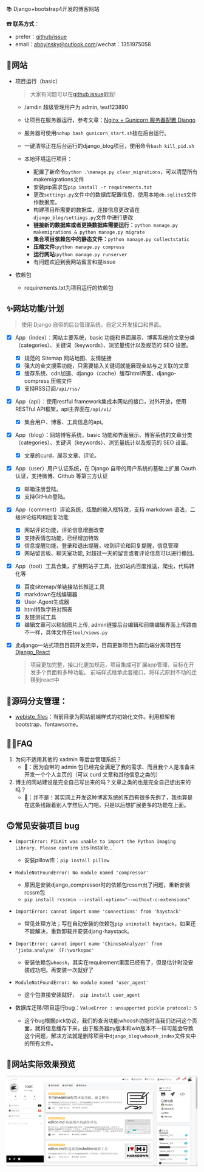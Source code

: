📚 Django+bootstrap4开发的博客网站

**☎ 联系方式**：
- prefer：[github/issue](https://github.com/Freen247/django_blog/issues)
- email：aboyinsky@outlook.com/wechat：1351975058

## 🐾网站

- 项目运行（basic）
    > 大家有问题可以在[github issue](https://github.com/Freen247/django_blog/issues)戳我!
	- /amdin 超级管理用户为 admin, test123890
    - 让项目在服务器运行，参考文章：[Nginx + Gunicorn 服务器配置 Django]()
    - 服务器可使用`nohup bash gunicorn_start.sh`挂在后台运行。
    - 一键清除正在后台运行的django_blog项目，使用命令`bash kill_pid.sh`

    - 本地环境运行项目：
        - 配置了新命令`python .\manage.py clear_migrations`，可以清楚所有makemigrations文件
        - 安装pip需求包`pip install -r requirements.txt`
        - 更改`settings.py`文件中的数据库配置信息，使用本地`db.sqlite3`文件作数据库。
        - 构建项目所需要的数据库，连接信息更改请在`django_blog/settings.py`文件中进行更改
        - **链接新的数据库或者更换数据库需要运行：**`python manage.py makemigrations & python manage.py migrate`
        - **集合项目依赖包中的静态文件：**`python manage.py collectstatic`
        - **压缩文件:**`python manage.py compress`
        - **运行网站:**`python manage.py runserver`
        - 有问题欢迎到我网站留言和提issue

- 依赖包
    - requirements.txt为项目运行的依赖包

## ✨网站功能/计划
> 使用 Django 自带的后台管理系统，自定义开发接口和界面。

- [x] App（index）：网站主要系统，basic 功能和界面展示、博客系统的文章分类（categories）、关键词（keywords）、浏览量统计以及规范的 SEO 设置。
    - [x] 规范的 Sitemap 网站地图、友情链接
    - [x] 强大的全文搜索功能，只需要输入关键词就能展现全站与之关联的文章
    - [x] 缓存系统、cdn加速、django（cache）缓存html界面、django-compress 压缩文件
    - [x] 支持RSS订阅`/api/rss/`

- [x] App（api）：使用restful framework集成本网站的接口，对外开放，使用RESTful API框架，api主界面在`/api/v1/`
    - [x] 集合用户、博客、工具信息的api。

- [x] App（blog）：网站博客系统，basic 功能和界面展示、博客系统的文章分类（categories）、关键词（keywords）、浏览量统计以及规范的 SEO 设置。
    - [x] 文章的curd，展示文章、评论。

- [x] App（user）用户认证系统，在 Django 自带的用户系统的基础上扩展 Oauth 认证，支持微博、Github 等第三方认证
    - [x] 邮箱注册登陆。
    - [x] 支持GitHub登陆。

- [x] App（comment）评论系统，炫酷的输入框特效，支持 markdown 语法，二级评论结构和回复功能
    - [x] 网站评论功能，评论信息增删改查
    - [x] 支持表情包功能，已经增加特效
    - [x] 信息提醒功能，登录和退出提醒，收到评论和回复提醒，信息管理
    - [x] 网站留言板、聊天室功能, 对超过一天的留言或者评论信息可以进行撤回。

- [x] App（tool）工具合集，扩展网站子工具，比如站内百度推送，爬虫，代码转化等
    - [x] 百度sitemap/单链接站长推送工具
    - [x] markdown在线编辑器
    - [x] User-Agent生成器
    - [x] html特殊字符对照表
    - [x] 友链测试工具
    - [x] 编辑文章可以粘贴图片上传, admin链接后台编辑和前端编辑界面上传路由不一样，具体文件在`tool/views.py`

- [x] 此django一站式项目目前开发完毕，目前更新项目为前后端分离项目在[Django_React](https://github.com/StrayCamel247/Django_React)
    > 项目更加完整，接口化更加规范，项目集成可扩展app管理，目标在开发多个页面和多种功能。
    > 前端样式继承此套接口，将样式原封不动的迁移到react中


## 🌲源码分支管理：
- [webiste_files](https://github.com/Freen247/django_blog/tree/website_files)：当前目录为网站前端样式的初始化文件。利用框架有bootstrap，fontawsome。

## 🤹‍♀️FAQ
1. 为何不适用其他的 xadmin 等后台管理系统？
    - 🐫：因为自带的 admin 包已经完全满足了我的需求、而且我个人是准备来开发一个个人主页的（可以 curd 文章和其他信息之类的）
2. 博主的网站建设是完全自己写出来的吗？文章之类的也是完全自己想出来的吗？
    - 🐫：并不是！其实网上开发这种博客系统的东西有很多先例了，我也算是在这条线跟着别人学然后入门吧，只是以后想扩展更多的功能在上面。

## 🙃常见安装项目 bug
- `ImportError: PILKit was unable to import the Python Imaging Library. Please confirm it`s installe...`
    - 安装pillow库：`pip install pillow`

- `ModuleNotFoundError: No module named 'compressor'`
    - 原因是安装django_compressor时的依赖包rcssm出了问题，重新安装rcssm包
    - `pip install rcssmin --install-option="--without-c-extensions"`

- `ImportError: cannot import name 'connections' from 'haystack' `
    - 常见处理方法；写在自动安装的依赖包`pip uninstall haystack`，如果还不能解决，重新卸载并安装djang-haystack。

- `ImportError: cannot import name 'ChineseAnalyzer' from 'jieba.analyse' (F:\workspac' `
    - 安装依赖包`whoosh`，其实在requirement里面已经有了，但是估计时没安装成功吧。再安装一次就好了

- `ModuleNotFoundError: No module named 'user_agent'`
    - 这个包直接安装就好，` pip install user_agent`

- 数据库迁移/项目运行bug：`ValueError : unsupported pickle protocol: 5`
    - 这个bug根据pick协议，我们的查询功能whoosh功能时当我们访问这个页面，就将信息缓存下来，由于服务器py版本和win版本不一样可能会导致这个问题，解决方法就是删除项目中`django_blog\whoosh_index`文件夹中的所有文件。

## 🐒网站实际效果预览
![Python](./template.png)

